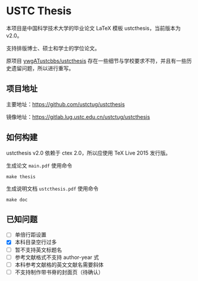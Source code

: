 # USTC Thesis

本项目是中国科学技术大学的毕业论文 LaTeX 模板 ustcthesis，当前版本为 v2.0。

支持排版博士、硕士和学士的学位论文。

原项目 [ywgATustcbbs/ustcthesis](https://github.com/ywgATustcbbs/ustcthesis)
存在一些细节与学校要求不符，并且有一些历史遗留问题，所以进行重写。



## 项目地址

主要地址：https://github.com/ustctug/ustcthesis

镜像地址：https://gitlab.lug.ustc.edu.cn/ustctug/ustcthesis



## 如何构建

ustcthesis v2.0 依赖于 ctex 2.0，所以应使用 TeX Live 2015 发行版。

生成论文 `main.pdf` 使用命令
```
make thesis
```
生成说明文档 `ustcthesis.pdf` 使用命令
```
make doc
```



## 已知问题

- [ ] 单倍行距设置
- [x] 本科目录空行过多
- [ ] 暂不支持英文标题名
- [ ] 参考文献格式不支持 author-year 式
- [ ] 本科参考文献格的英文文献名需要斜体
- [ ] 不支持制作带书脊的封面页（待确认）

